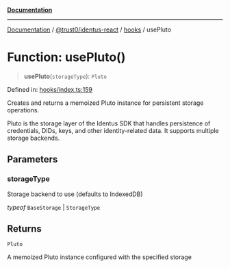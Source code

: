 [**Documentation**](../../../../README.md)

***

[Documentation](../../../../README.md) / [@trust0/identus-react](../../README.md) / [hooks](../README.md) / usePluto

# Function: usePluto()

> **usePluto**(`storageType`): `Pluto`

Defined in: [hooks/index.ts:159](https://github.com/trust0-project/identus/blob/3749e9a950934dc175049977b6cd44e590678417/packages/identus-react/src/hooks/index.ts#L159)

Creates and returns a memoized Pluto instance for persistent storage operations.

Pluto is the storage layer of the Identus SDK that handles persistence of credentials,
DIDs, keys, and other identity-related data. It supports multiple storage backends.

## Parameters

### storageType

Storage backend to use (defaults to IndexedDB)

*typeof* `BaseStorage` | `StorageType`

## Returns

`Pluto`

A memoized Pluto instance configured with the specified storage

